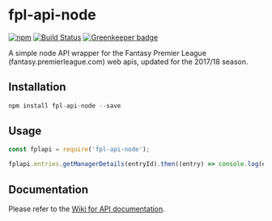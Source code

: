 # fpl-api-node

[![npm](https://img.shields.io/npm/v/fpl-api-node.svg)](https://www.npmjs.com/package/fpl-api-node)
[![Build Status](https://travis-ci.org/tgreyjs/fpl-api-node.svg?branch=master)](https://travis-ci.org/tgreyjs/fpl-api-node)
[![Greenkeeper badge](https://badges.greenkeeper.io/tgreyjs/fpl-api-node.svg)](https://greenkeeper.io/)

A simple node API wrapper for the Fantasy Premier League (fantasy.premierleague.com) web apis, updated for the 2017/18 season. 

## Installation

```js
npm install fpl-api-node --save
```

## Usage

```js
const fplapi = require('fpl-api-node');

fplapi.entries.getManagerDetails(entryId).then((entry) => console.log(entry));
```

## Documentation

Please refer to the [Wiki for API documentation](https://github.com/tgreyjs/fpl-api-node/wiki).
